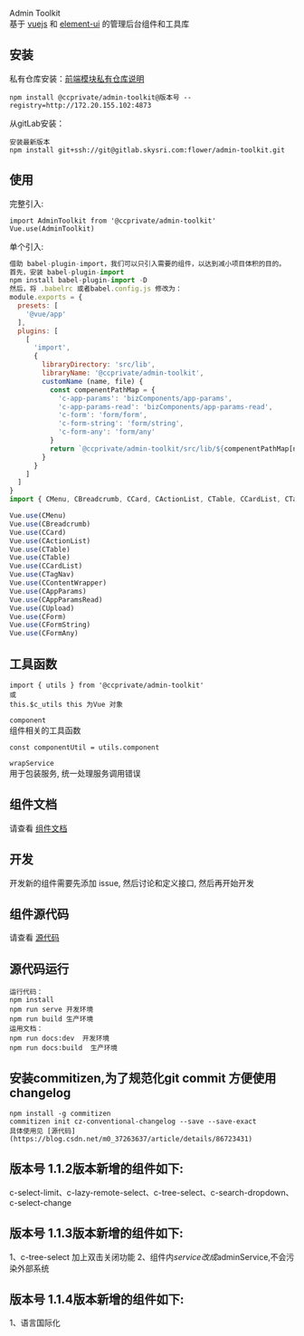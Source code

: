 Admin Toolkit  
基于 [vuejs](https://vuejs.org/) 和 [element-ui](http://element-cn.eleme.io/#/zh-CN) 的管理后台组件和工具库  

## 安装    
私有仓库安装：[前端模块私有仓库说明](http://wiki.skyoss.com/pages/viewpage.action?pageId=35726422)
```
npm install @ccprivate/admin-toolkit@版本号 --registry=http://172.20.155.102:4873
```

从gitLab安装：
```
安装最新版本
npm install git+ssh://git@gitlab.skysri.com:flower/admin-toolkit.git
```
## 使用
完整引入:
```
import AdminToolkit from '@ccprivate/admin-toolkit'
Vue.use(AdminToolkit)
```
单个引入:
```javascript
借助 babel-plugin-import，我们可以只引入需要的组件，以达到减小项目体积的目的。
首先，安装 babel-plugin-import
npm install babel-plugin-import -D
然后，将 .babelrc 或者babel.config.js 修改为：
module.exports = {
  presets: [
    '@vue/app'
  ],
  plugins: [
    [
      'import',
      {
        libraryDirectory: 'src/lib',
        libraryName: '@ccprivate/admin-toolkit',
        customName (name, file) {
          const compenentPathMap = {
            'c-app-params': 'bizComponents/app-params',
            'c-app-params-read': 'bizComponents/app-params-read',
            'c-form': 'form/form',
            'c-form-string': 'form/string',
            'c-form-any': 'form/any'
          }
          return `@ccprivate/admin-toolkit/src/lib/${compenentPathMap[name] || `components/${name.replace('c-', '')}`}`
        }
      }
    ]
  ]
}
import { CMenu, CBreadcrumb, CCard, CActionList, CTable, CCardList, CTagNav, CContentWrapper, CAppParams, CAppParamsRead, CUpload, CForm, CFormString, CFormAny } from '@ccprivate/admin-toolkit'

Vue.use(CMenu)
Vue.use(CBreadcrumb)
Vue.use(CCard)
Vue.use(CActionList)
Vue.use(CTable)
Vue.use(CTable)
Vue.use(CCardList)
Vue.use(CTagNav)
Vue.use(CContentWrapper)
Vue.use(CAppParams)
Vue.use(CAppParamsRead)
Vue.use(CUpload)
Vue.use(CForm)
Vue.use(CFormString)
Vue.use(CFormAny)
```
## 工具函数  
```
import { utils } from '@ccprivate/admin-toolkit'
或
this.$c_utils this 为Vue 对象

```

`component`  
组件相关的工具函数

```
const componentUtil = utils.component
```

`wrapService`  
用于包装服务, 统一处理服务调用错误  


## 组件文档
请查看 [组件文档](http://172.20.155.102/admin-toolkit/)  

## 开发  
开发新的组件需要先添加 issue, 然后讨论和定义接口, 然后再开始开发  

## 组件源代码

 请查看 [源代码](http://gitlab.skysri.com/flower/admin-toolkit) 

## 源代码运行
```
运行代码：
npm install
npm run serve 开发环境
npm run build 生产环境
运用文档： 
npm run docs:dev  开发环境
npm run docs:build  生产环境
```
## 安装commitizen,为了规范化git commit 方便使用changelog

```
npm install -g commitizen
commitizen init cz-conventional-changelog --save --save-exact
具体使用见 [源代码](https://blog.csdn.net/m0_37263637/article/details/86723431) 
```
## 版本号 1.1.2版本新增的组件如下:
 c-select-limit、c-lazy-remote-select、c-tree-select、c-search-dropdown、c-select-change
 ## 版本号 1.1.3版本新增的组件如下:
 1、c-tree-select 加上双击关闭功能 
 2、组件内$service 改成$adminService,不会污染外部系统
## 版本号 1.1.4版本新增的组件如下:
  1、语言国际化
